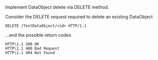Implement DataObject delete via DELETE method.

Consider the DELETE request required to delete an existing DataObject
```
DELETE /TestDataObject/<id> HTTP/1.1
```
...and the possible return codes
```
HTTP\1.1 200 OK
HTTP\1.1 400 Bad Request
HTTP\1.1 404 Not Found
```